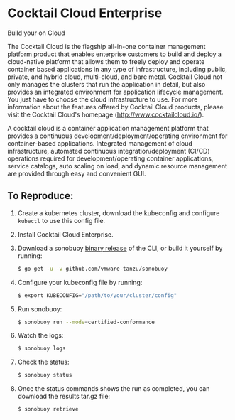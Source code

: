 # Cocktail Cloud Enterprise 
Build your on Cloud

The Cocktail Cloud is the flagship all-in-one container management platform product that enables enterprise customers to build and deploy a cloud-native platform
that allows them to freely deploy and operate container based applications in any type of infrastructure, including public, private, and hybrid cloud, multi-cloud, and bare metal.
Cocktail Cloud not only manages the clusters that run the application in detail, but also provides an integrated environment for application lifecycle management.
You just have to choose the cloud infrastructure to use. For more information about the features offered by Cocktail Cloud products, please visit the Cocktail Cloud's homepage (http://www.cocktailcloud.io/).

A cocktail cloud is a container application management platform that provides a continuous development/deployment/operating environment for container-based applications. Integrated management of cloud infrastructure, automated continuous integration/deployment (CI/CD) operations required for development/operating container applications, service catalogs, auto scaling on load, and dynamic resource management are provided through easy and convenient GUI.

## To Reproduce:
1. Create a kubernetes cluster, download the kubeconfig and configure `kubectl` to use this config file.

2. Install Cocktail Cloud Enterprise.

3. Download a sonobuoy [binary release](https://github.com/heptio/sonobuoy/releases) of the CLI, or build it yourself by running:
    ```sh
    $ go get -u -v github.com/vmware-tanzu/sonobuoy
    ```

4. Configure your kubeconfig file by running:
    ```sh
    $ export KUBECONFIG="/path/to/your/cluster/config"
    ```

5. Run sonobuoy:
    ```sh
    $ sonobuoy run --mode=certified-conformance
    ```

6. Watch the logs:
    ```sh
    $ sonobuoy logs
    ```

7. Check the status:
    ```sh
    $ sonobuoy status
    ```

8. Once the status commands shows the run as completed, you can download the results tar.gz file:
    ```sh
    $ sonobuoy retrieve
    ```
